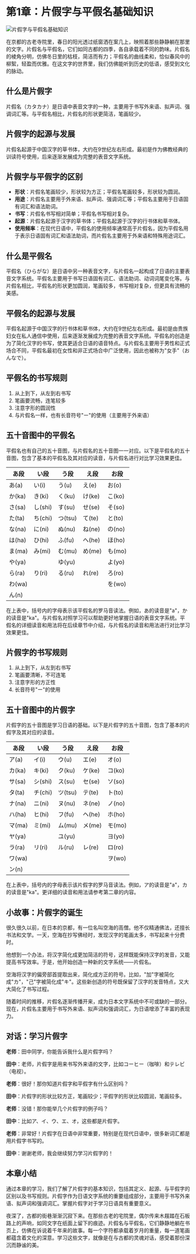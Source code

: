 # 第1章：片假字与平假名基础知识  

![片假字与平假名基础知识](/user-illustrations/chapter_01.svg)

在京都的古老寺院里，春日的阳光透过纸窗洒在案几上，映照着那些静静躺在那里的文字。片假名与平假名，它们如同古都的四季，各自承载着不同的韵味。片假名的棱角分明，仿佛冬日里的枯枝，简洁而有力；平假名的曲线柔和，恰似春风中的柳絮，轻盈而优雅。在这文字的世界里，我们仿佛能听到历史的低语，感受到文化的脉动。

## 什么是片假字

片假名（カタカナ）是日语中表音文字的一种，主要用于书写外来语、拟声词、强调词汇等。与平假名相比，片假名的形状更简洁，笔画较少。

## 片假字的起源与发展

片假名起源于中国汉字的草书体，大约在9世纪左右形成。最初是作为佛教经典的训读符号使用，后来逐渐发展成为完整的表音文字系统。

## 片假字与平假字的区别

- **形状**：片假名笔画较少，形状较为方正；平假名笔画较多，形状较为圆润。
- **用途**：片假名主要用于外来语、拟声词、强调词汇等；平假名主要用于日语固有词汇和语法助词。
- **书写**：片假名书写相对简单；平假名书写相对复杂。
- **起源**：片假名起源于汉字的草书体；平假名起源于汉字的行书体和草书体。
- **使用频率**：在现代日语中，平假名的使用频率通常高于片假名，因为平假名用于表示日语固有词汇和语法助词，而片假名主要用于外来语和特殊用途词汇。

## 什么是平假名

平假名（ひらがな）是日语中另一种表音文字，与片假名一起构成了日语的主要表音文字系统。平假名主要用于书写日语固有词汇、语法助词、动词词尾变化等。与片假名相比，平假名的形状更加圆润，笔画较多，书写相对复杂，但更具有流畅的美感。

## 平假名的起源与发展

平假名起源于中国汉字的行书体和草书体，大约在9世纪左右形成。最初是由贵族妇女在私人通信中使用，后来逐渐发展成为完整的表音文字系统。平假名的创造是为了简化汉字的书写，使其更适合日语的语音特点。与片假名主要用于男性和正式场合不同，平假名最初在女性和非正式场合中广泛使用，因此也被称为"女手"（おんなで）。

## 平假名的书写规则

1. 从上到下，从左到右书写
2. 笔画要流畅，连笔较多
3. 注意字形的圆润性
4. 与片假名一样，也有长音符号"ー"的使用（主要用于外来语）

## 五十音图中的平假名

平假名也有自己的五十音图，与片假名的五十音图一一对应。以下是平假名的五十音图，包含了基本的平假名及其对应的读音，与片假名进行对比学习效果更佳。

| あ段 | い段 | う段 | え段 | お段 |
|------|------|------|------|------|
| あ(a) | い(i) | う(u) | え(e) | お(o) |
| か(ka) | き(ki) | く(ku) | け(ke) | こ(ko) |
| さ(sa) | し(shi) | す(su) | せ(se) | そ(so) |
| た(ta) | ち(chi) | つ(tsu) | て(te) | と(to) |
| な(na) | に(ni) | ぬ(nu) | ね(ne) | の(no) |
| は(ha) | ひ(hi) | ふ(fu) | へ(he) | ほ(ho) |
| ま(ma) | み(mi) | む(mu) | め(me) | も(mo) |
| や(ya) |      | ゆ(yu) |      | よ(yo) |
| ら(ra) | り(ri) | る(ru) | れ(re) | ろ(ro) |
| わ(wa) |      |      |      | を(wo) |
| ん(n) |      |      |      |      |

在上表中，括号内的字母表示该平假名的罗马音读法。例如，あ的读音是"a"，か的读音是"ka"。与片假名对照学习可以帮助更好地掌握日语的表音文字系统。平假名的详细读音和用法将在后续章节中介绍，与片假名的读音和用法进行对比学习效果更佳。

## 片假字的书写规则

1. 从上到下，从左到右书写
2. 笔画要清晰，不可连笔
3. 注意字形的方正性
4. 长音符号"ー"的使用

## 五十音图中的片假字

片假字的五十音图是学习日语的基础。以下是片假字的五十音图，包含了基本的片假字及其对应的读音。

| あ段 | い段 | う段 | え段 | お段 |
|------|------|------|------|------|
| ア(a) | イ(i) | ウ(u) | エ(e) | オ(o) |
| カ(ka) | キ(ki) | ク(ku) | ケ(ke) | コ(ko) |
| サ(sa) | シ(shi) | ス(su) | セ(se) | ソ(so) |
| タ(ta) | チ(chi) | ツ(tsu) | テ(te) | ト(to) |
| ナ(na) | ニ(ni) | ヌ(nu) | ネ(ne) | ノ(no) |
| ハ(ha) | ヒ(hi) | フ(fu) | ヘ(he) | ホ(ho) |
| マ(ma) | ミ(mi) | ム(mu) | メ(me) | モ(mo) |
| ヤ(ya) |      | ユ(yu) |      | ヨ(yo) |
| ラ(ra) | リ(ri) | ル(ru) | レ(re) | ロ(ro) |
| ワ(wa) |      |      |      | ヲ(wo) |
| ン(n) |      |      |      |      |

在上表中，括号内的字母表示该片假字的罗马音读法。例如，ア的读音是"a"，カ的读音是"ka"。更详细的读音和用法请参考第二章的内容。

## 小故事：片假字的诞生

很久很久以前，在日本的京都，有一位名叫空海的高僧。他不仅精通佛法，还擅长书法和文学。一天，空海在抄写佛经时，发现汉字的笔画太多，书写起来十分费时。

他想到一个办法，将汉字简化成更加简洁的符号，这样既能保持汉字的发音，又能提高书写效率。于是，他开始创造一种新的文字系统——片假名。

空海将汉字的偏旁部首提取出来，简化成方正的符号。比如，"加"字被简化成"カ"，"己"字被简化成"キ"。这些新创造的符号既保留了汉字的发音特点，又大大简化了书写过程。

随着时间的推移，片假名逐渐传播开来，成为日本文字系统中不可或缺的一部分。现在，片假名主要用于书写外来语、拟声词和强调词汇，为日语增添了丰富的表现力。

## 对话：学习片假字

**老师**：田中同学，你能告诉我什么是片假字吗？

**田中**：老师，片假字是用来书写外来语的文字，比如コーヒー（咖啡）和テレビ（电视）。

**老师**：很好！那你知道片假字和平假字有什么区别吗？

**田中**：片假字的形状比较方正，笔画较少；平假字的形状比较圆润，笔画较多。

**老师**：没错！那你能举几个片假字的例子吗？

**田中**：比如ア、イ、ウ、エ、オ，这些都是片假字。

**老师**：非常好！片假字在日语中非常重要，特别是在现代日语中，很多新词汇都是用片假字书写的。

**田中**：谢谢老师，我会继续努力学习片假字的！

## 本章小结

通过本章的学习，我们了解了片假字的基本知识，包括其定义、起源、与平假字的区别以及书写规则。片假字作为日语文字系统的重要组成部分，主要用于书写外来语、拟声词和强调词汇。掌握片假字对于学习日语具有重要意义。

夜深了，古都的街巷渐渐沉寂下来。在那些古老的宅院里，偶尔传来木屐踏在石板路上的声响，如同文字在纸面上留下的痕迹。片假名与平假名，它们静静地躺在书页上，仿佛在诉说着千年来的故事。每一个字符都承载着岁月的重量，每一道笔画都蕴含着文化的深意。学习这些文字，就像是在与古都的灵魂对话，感受着那份深沉而静谧的美。